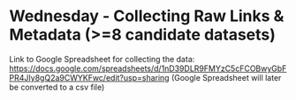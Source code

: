 # Wednesday - Collecting Raw Links & Metadata (>=8 candidate datasets)
Link to Google Spreadsheet for collecting the data: https://docs.google.com/spreadsheets/d/1nD39DLR9FMYzC5cFCOBwyGbFPR4JIy8gQ2a9CWYKFwc/edit?usp=sharing
(Google Spreadsheet will later be converted to a csv file)

